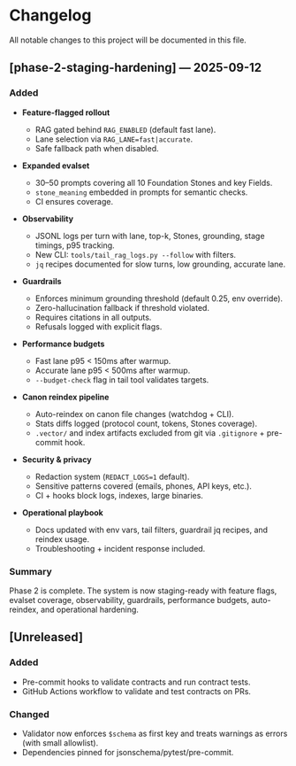 # Changelog

All notable changes to this project will be documented in this file.

## [phase-2-staging-hardening] — 2025-09-12

### Added
- **Feature-flagged rollout**
  - RAG gated behind `RAG_ENABLED` (default fast lane).
  - Lane selection via `RAG_LANE=fast|accurate`.
  - Safe fallback path when disabled.

- **Expanded evalset**
  - 30–50 prompts covering all 10 Foundation Stones and key Fields.
  - `stone_meaning` embedded in prompts for semantic checks.
  - CI ensures coverage.

- **Observability**
  - JSONL logs per turn with lane, top-k, Stones, grounding, stage timings, p95 tracking.
  - New CLI: `tools/tail_rag_logs.py --follow` with filters.
  - `jq` recipes documented for slow turns, low grounding, accurate lane.

- **Guardrails**
  - Enforces minimum grounding threshold (default 0.25, env override).
  - Zero-hallucination fallback if threshold violated.
  - Requires citations in all outputs.
  - Refusals logged with explicit flags.

- **Performance budgets**
  - Fast lane p95 < 150ms after warmup.
  - Accurate lane p95 < 500ms after warmup.
  - `--budget-check` flag in tail tool validates targets.

- **Canon reindex pipeline**
  - Auto-reindex on canon file changes (watchdog + CLI).
  - Stats diffs logged (protocol count, tokens, Stones coverage).
  - `.vector/` and index artifacts excluded from git via `.gitignore` + pre-commit hook.

- **Security & privacy**
  - Redaction system (`REDACT_LOGS=1` default).
  - Sensitive patterns covered (emails, phones, API keys, etc.).
  - CI + hooks block logs, indexes, large binaries.

- **Operational playbook**
  - Docs updated with env vars, tail filters, guardrail jq recipes, and reindex usage.
  - Troubleshooting + incident response included.

### Summary
Phase 2 is complete. The system is now staging-ready with feature flags, evalset coverage, observability, guardrails, performance budgets, auto-reindex, and operational hardening.

## [Unreleased]
### Added
- Pre-commit hooks to validate contracts and run contract tests.
- GitHub Actions workflow to validate and test contracts on PRs.
### Changed
- Validator now enforces `$schema` as first key and treats warnings as errors (with small allowlist).
- Dependencies pinned for jsonschema/pytest/pre-commit.
